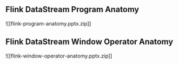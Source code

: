 ## Flink DataStream Program Anatomy
![[flink-program-anatomy.pptx.zip]]
## Flink DataStream Window Operator Anatomy
![[flink-window-operator-anatomy.pptx.zip]]